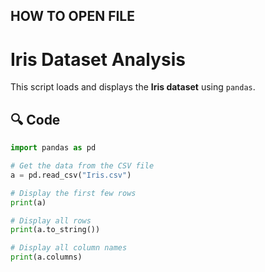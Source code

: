 ## HOW TO OPEN FILE

#  Iris Dataset Analysis

This script loads and displays the **Iris dataset** using `pandas`.

## 🔍 Code

```python
import pandas as pd

# Get the data from the CSV file
a = pd.read_csv("Iris.csv")

# Display the first few rows
print(a)

# Display all rows
print(a.to_string())

# Display all column names
print(a.columns)
